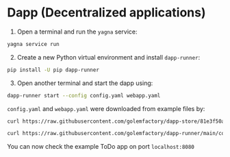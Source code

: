 # Dapp (Decentralized applications)

1. Open a terminal and run the ``yagna`` service:
```bash
yagna service run
```

2. Create a new Python virtual environment and install ``dapp-runner``:
```bash
pip install -U pip dapp-runner
```

3. Open another terminal and start the dapp using:
```bash
dapp-runner start --config config.yaml webapp.yaml
```

``config.yaml`` and ``webapp.yaml`` were downloaded from example files by:

```bash
curl https://raw.githubusercontent.com/golemfactory/dapp-store/81e3f50aba90a84d335a26cb9cc2ea778193be11/apps/todo-app.yaml > webapp.yaml
```

```bash
curl https://raw.githubusercontent.com/golemfactory/dapp-runner/main/configs/default.yaml > config.yaml
```

You can now check the example ToDo app on port ``localhost:8080``